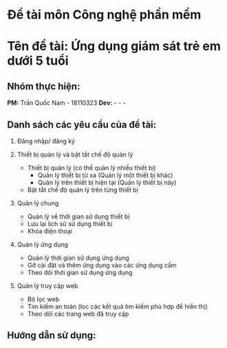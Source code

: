 # Đề tài môn Công nghệ phần mềm
# Tên đề tài: Ứng dụng giám sát trẻ em dưới 5 tuổi

## Nhóm thực hiện:
**PM:** Trần Quốc Nam - 18110323
**Dev:**
    - 
    - 
    - 

## Danh sách các yêu cầu của đề tài:
1. Đăng nhập/ đăng ký

2. Thiết bị quản lý và bật tắt chế độ quản lý
    - Thiết bị quản lý (có thể quản lý nhiều thiết bị)
        - Quản lý thiết bị từ xa (Quản lý một thiết bị khác)
        - Quản lý trên thiết bị hiện tại (Quản lý thiết bị này)
    - Bật tắt chế độ quản lý trên từng thiết bị

3. Quản lý chung
    - Quản lý về thời gian sử dụng thiết bị
    - Lưu lại lịch sử sử dụng thiết bị
    - Khóa điện thoại

4. Quản lý ứng dụng
    - Quản lý thời gian sử dụng ứng dụng
    - Gỡ cài đặt và thêm ứng dụng vào các ứng dụng cấm
    - Theo dõi thời gian sử dụng ứng dụng

5. Quản lý truy cập web
    - Bộ lọc web
    - Tìm kiếm an toàn (lọc các kết quả tìm kiếm phù hợp để hiển thị)
    - Theo dõi các trang web đã truy cập

## Hướng dẫn sử dụng: